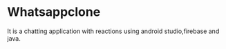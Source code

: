 # Whatsappclone
It is a chatting application with reactions using android studio,firebase and java.
